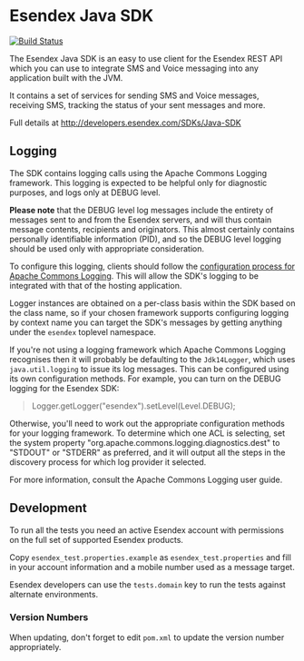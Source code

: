 Esendex Java SDK
================

[![Build Status](https://travis-ci.org/esendex/esendex-java-sdk.svg?branch=master)](https://travis-ci.org/esendex/esendex-java-sdk)

The Esendex Java SDK is an easy to use client for the Esendex REST API which you can use to integrate SMS and Voice messaging into any application built with the JVM.

It contains a set of services for sending SMS and Voice messages, receiving SMS, tracking the status of your sent messages and more.

Full details at http://developers.esendex.com/SDKs/Java-SDK


## Logging

The SDK contains logging calls using the Apache Commons Logging framework. This logging is expected to be helpful only for diagnostic purposes, and logs only at DEBUG level.

**Please note** that the DEBUG level log messages include the entirety of messages sent to and from the Esendex servers, and will thus contain message contents, recipients and originators. This almost certainly contains personally identifiable information (PID), and so the DEBUG level logging should be used only with appropriate consideration.

To configure this logging, clients should follow the [configuration process for Apache Commons Logging](http://commons.apache.org/proper/commons-logging/apidocs/org/apache/commons/logging/package-summary.html). This will allow the SDK's logging to be integrated with that of the hosting application.

Logger instances are obtained on a per-class basis within the SDK based on the class name, so if your chosen framework supports configuring logging by context name you can target the SDK's messages by getting anything under the `esendex` toplevel namespace.

If you're not using a logging framework which Apache Commons Logging recognises then it will probably be defaulting to the `Jdk14Logger`, which uses `java.util.logging` to issue its log messages. This can be configured using its own configuration methods. For example, you can turn on the DEBUG logging for the Esendex SDK:

> Logger.getLogger("esendex").setLevel(Level.DEBUG);

Otherwise, you'll need to work out the appropriate configuration methods for your logging framework. To determine which one ACL is selecting, set the system property "org.apache.commons.logging.diagnostics.dest" to "STDOUT" or "STDERR" as preferred, and it will output all the steps in the discovery process for which log provider it selected.

For more information, consult the Apache Commons Logging user guide.


## Development

To run all the tests you need an active Esendex account with permissions on the full set of supported Esendex products.

Copy `esendex_test.properties.example` as `esendex_test.properties` and fill in your account information and a mobile number used as a message target.

Esendex developers can use the `tests.domain` key to run the tests against alternate environments.

### Version Numbers

When updating, don't forget to edit `pom.xml` to update the version number appropriately.